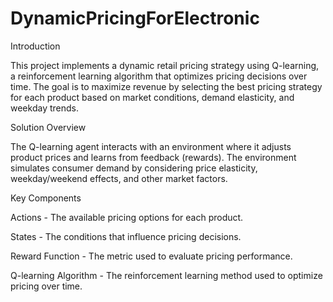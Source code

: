 # DynamicPricingForElectronic

Introduction

This project implements a dynamic retail pricing strategy using Q-learning, a reinforcement learning algorithm that optimizes pricing decisions over time. The goal is to maximize revenue by selecting the best pricing strategy for each product based on market conditions, demand elasticity, and weekday trends.

Solution Overview

The Q-learning agent interacts with an environment where it adjusts product prices and learns from feedback (rewards). The environment simulates consumer demand by considering price elasticity, weekday/weekend effects, and other market factors.

Key Components

Actions - The available pricing options for each product.

States - The conditions that influence pricing decisions.

Reward Function - The metric used to evaluate pricing performance.

Q-learning Algorithm - The reinforcement learning method used to optimize pricing over time.
